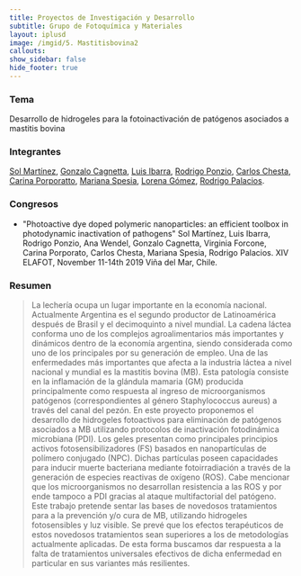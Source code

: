 ```yaml
---
title: Proyectos de Investigación y Desarrollo
subtitle: Grupo de Fotoquímica y Materiales
layout: iplusd
image: /imgid/5. Mastitisbovina2
callouts:
show_sidebar: false
hide_footer: true
---
```


### Tema
Desarrollo de hidrogeles para la fotoinactivación de patógenos asociados a mastitis bovina

### Integrantes
[Sol Martínez](/martinez), [Gonzalo Cagnetta](/cagnetta), [Luis Ibarra](/ibarra), [Rodrigo Ponzio](/ponzio), [Carlos Chesta](/chesta), [Carina Porporatto](/porporato), [Mariana Spesia](/spesia), [Lorena Gómez](/gomez), [Rodrigo Palacios](/palacios).

### Congresos
- "Photoactive dye doped polymeric nanoparticles: an efficient toolbox in photodynamic inactivation of pathogens" Sol Martínez, Luis Ibarra, Rodrigo Ponzio, Ana Wendel, Gonzalo Cagnetta, Virginia Forcone, Carina Porporato, Carlos Chesta, Mariana Spesia, Rodrigo Palacios. XIV ELAFOT, November 11-14th 2019 Viña del Mar, Chile.

### Resumen
> La lechería ocupa un lugar importante en la economía nacional. Actualmente Argentina es el segundo productor de Latinoamérica después de Brasil y el decimoquinto a nivel mundial. La cadena láctea conforma uno de los complejos agroalimentarios más importantes y dinámicos dentro de la economía argentina, siendo considerada como uno de los principales por su generación de empleo. Una de las enfermedades más importantes que afecta a la industria láctea a nivel nacional y mundial es la mastitis bovina (MB). Esta patología consiste en la inflamación de la glándula mamaria (GM) producida principalmente como respuesta al ingreso de microorganismos patógenos (correspondientes al género Staphylococcus aureus) a través del canal del pezón. 
En este proyecto proponemos el desarrollo de hidrogeles fotoactivos para eliminación de patógenos asociados a MB utilizando protocolos de inactivación fotodinámica microbiana (PDI). Los geles presentan como principales principios activos fotosensibilizadores (FS) basados en nanopartículas de polímero conjugado (NPC). Dichas partículas poseen capacidades para inducir muerte bacteriana mediante fotoirradiación a través de la generación de especies reactivas de oxígeno (ROS). Cabe mencionar que los microorganismos no desarrollan resistencia a las ROS y por ende tampoco a PDI gracias al ataque multifactorial del patógeno. 
Este trabajo pretende sentar las bases de novedosos tratamientos para a la prevención y/o cura de MB, utilizando hidrogeles fotosensibles y luz visible. Se prevé que los efectos terapéuticos de estos novedosos tratamientos sean superiores a los de metodologías actualmente aplicadas. De esta forma buscamos dar respuesta a la falta de tratamientos universales efectivos de dicha enfermedad en particular en sus variantes más resilientes.

